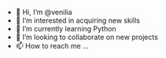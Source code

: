 - 👋 Hi, I’m @venilia
- 👀 I’m interested in acquiring new skills
- 🌱 I’m currently learning Python
- 💞️ I’m looking to collaborate on new projects
- 📫 How to reach me ...

<!---
venilia/venilia is a ✨ special ✨ repository because its `README.md` (this file) appears on your GitHub profile.
You can click the Preview link to take a look at your changes.
--->
